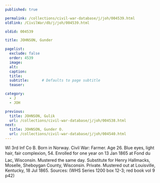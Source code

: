 ```yaml
---
published: true

permalink: /collections/civil-war-database/j/joh/004539.html
oldlink: /CivilWar/db/j/joh/004539.html

oldid: 004539

title: JOHNSON, Gunder

pagelist:
  exclude: false
  order: 4539
  image: 
  alt:
  caption:
  title:
  subtitle:      # Defaults to page subtitle
  teaser:

category: 
  - J 
  - JOH

previous:
  title: JOHNSON, Gulik
  url: /collections/civil-war-database/j/joh/004538.html  
next:
  title: JOHNSON, Gunder O.
  url: /collections/civil-war-database/j/joh/004540.html   
---
```

WI 3rd Inf Co B. Born in Norway. Civil War: Farmer. Age 26. Blue eyes, light hair, fair complexion, 5&#146;4&#148;. Enrolled for one year on 13 Jan 1865 at Fond du Lac, Wisconsin. Mustered the same day. Substitute for Henry Hallmacks, Moselle, Sheboygan County, Wisconsin. Private. Mustered out at Louisville, Kentucky, 18 Jul 1865. Sources: (WHS Series 1200 box 12-3; red book vol 9 p42)